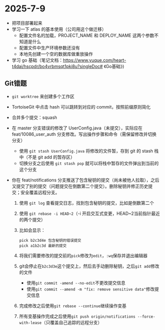 # 2025-7-9

- 把项目部署起来
- 学习一下 atlas 的基本使用（公司用这个做迁移）
  - 配置文件名的加载，PROJECT_NAME 和 DEPLOY_NAME 这两个参数不知道是什么
  - 配置文件中生产环境参数还没有
  - 本地先创建一个空的数据库做重放操作
- 学习 go 基础（笔记文档：https://www.yuque.com/heart-t4dai/hscpdr/bo4vrbmsqt1pki8u?singleDoc# 《Go基础》)



## Git错题

- `git worktree` 来创建多个工作区

- TortoiseGit 中点击 hash 可以跳转到对应的 commit，按照前缀原则简化

- 合并多个提交：squash

- 在 master 分支错误的修改了 UserConfig.java（未提交），实际应在 feat/10086_user_auth 分支修改。写出操作步骤和命令（需保留修改并切换分支）

  - 使用 `git stash UserConfig.java` 将修改的文件暂，存到 git 的 stash 栈中（不是 git add 的暂存区）
  - 切换分支之后使用 `git stash pop` 就可以将栈中暂存的文件弹出到当前的这个分支

- 你在 feat/notifications 分支推送了包含秘钥的提交（尚未被他人拉取），之后又提交了别的提交（问题提交在倒数第二个提交）。删除秘钥并修正历史提交；安全覆盖远程分支。

  1. 使用 `git log` 查看提交日志，找到包含秘钥的提交，比如是倒数第二个

  2. 使用 `git rebase -i HEAD~2`（-i 开启交互式变更，HEAD~2当前指针最近的两个提交）

  3. 比如会显示：

      ```
      pick b2c3d4e 包含秘钥的错误提交
      pick a1b2c3d 最新的提交
      ```

  4. 将我们需要修改的提交前的`pick`修改为`edit`，`:wq`保存并退出编辑器

  5. git会停止在`b2c3d3e`这个提交上，然后去手动删除秘钥，之后`git add`修改的文件
     - 使用`git commit -amend --no-edit`不更改提交信息
     - 使用`git commit --amend -m "fix: remove sensitive data"`修改提交信息

  6. 完成修改之后使用`git rebase --continue`继续操作变基

  7. 所有变基操作完成之后使用`git push origin/notifications --force-with-lease`（只覆盖自己追踪的远程分支）